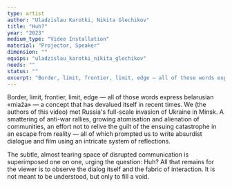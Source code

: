 ```yaml
---
type: artist
author: "Uladzislau Karotki, Nikita Glechikov"
title: "Huh?"
year: "2023"
medium_type: "Video Installation"
material: "Projector, Speaker"
dimension: ""
equips: "uladzislau_karotki_nikita_glechikov"
needs: ""
status: ""
excerpt: "Border, limit, frontier, limit, edge — all of those words express belarusian «miaža» — a concept that has devalued itself in recent times. We (the authors of this video) met Russia's full-scale invasion of Ukraine in Minsk. A smattering of anti-war rallies, growing atomisation and alienation of communities, an effort not to relive the guilt of the ensuing catastrophe in an escape from reality — all of which prompted us to write absurdist dialogue and film using an intricate system of reflections.The subtle, almost tearing space of disrupted communication is superimposed one on one, urging the question: Huh? All that remains for the viewer is to observe the dialog itself and the fabric of interaction..."
---
```

Border, limit, frontier, limit, edge — all of those words express belarusian «miaža» — a concept that has devalued itself in recent times. We (the authors of this video) met Russia's full-scale invasion of Ukraine in Minsk. A smattering of anti-war rallies, growing atomisation and alienation of communities, an effort not to relive the guilt of the ensuing catastrophe in an escape from reality — all of which prompted us to write absurdist dialogue and film using an intricate system of reflections.

The subtle, almost tearing space of disrupted communication is superimposed one on one, urging the question: Huh? All that remains for the viewer is to observe the dialog itself and the fabric of interaction. It is not meant to be understood, but only to fill a void.
